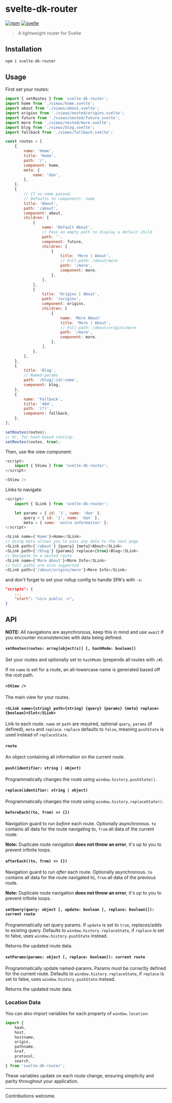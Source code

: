 # svelte-dk-router

[![npm](https://img.shields.io/npm/v/svelte-dk-router.svg)](https://www.npmjs.com/package/svelte-dk-router)
[![svelte](https://img.shields.io/badge/svelte-3.x-red)](https://svelte.dev/)

> A lightweight router for Svelte

## Installation

```bash
npm i svelte-dk-router
```

## Usage

First set your routes:

```js
import { setRoutes } from 'svelte-dk-router';
import home from './views/home.svelte';
import about from './views/about.svelte';
import origins from './views/nested/origins.svelte';
import future from './views/nested/future.svelte';
import more from './views/nested/more.svelte';
import blog from './views/blog.svelte';
import fallback from './views/fallback.svelte';

const routes = [
    {
        name: 'Home',
        title: 'Home',
        path: '/',
        component: home,
        meta: {
            name: 'dan',
        },
    },
    {
        // If no name passed,
        // Defaults to components' name
        title: 'About',
        path: '/about',
        component: about,
        children: [
            {
                name: 'Default About',
                // Pass an empty path to display a default child
                path: '',
                component: future,
                children: [
                    {
                        title: 'More | About',
                        // Full-path: /about/more
                        path: '/more',
                        component: more,
                    },
                ],
            },
            {
                title: 'Origins | About',
                path: '/origins',
                component: origins,
                children: [
                    {
                        name: 'More About'
                        title: 'More | About',
                        // Full-path: /about/origins/more
                        path: '/more',
                        component: more,
                    },
                ],
            },
        ],
    },
    {
        title: 'Blog',
        // Named-params
        path: '/blog/:id/:name',
        component: blog,
    },
    {
        name: 'Fallback',
        title: '404',
        path: '(*)',
        component: fallback,
    },
];

setRoutes(routes);
// Or, for hash-based routing:
setRoutes(routes, true);
```

Then, use the view component:

```js
<script>
    import { SView } from 'svelte-dk-router';
</script>

<SView />
```

Links to navigate:

```js
<script>
    import { SLink } from 'svelte-dk-router';

    let params = { id: '1', name: 'dan' },
        query = { id: '1', name: 'dan' },
        meta = { some: 'extra information' };
</script>

<SLink name={'Home'}>Home</SLink>
// Using meta allows you to pass any data to the next page
<SLink path={'/about'} {query} {meta}>About</SLink>
<SLink path={'/blog'} {params} replace={true}>Blog</SLink>
// Navigate to a nested route
<SLink name={'More About'}>More Info</SLink>
// Full paths are also supported
<SLink path={'/about/origins/more'}>More Info</SLink>
```

and don't forget to set your rollup config to handle SPA's with `-s`:

```json
"scripts": {
    ...
    "start": "sirv public -s",
}
```

## API

**NOTE:** All navigations are asynchronous, keep this in mind and use `await` if you encounter inconsistencies with data being defined.

#### `setRoutes(routes: array[object(s)] [, hashMode: boolean])`

Set your routes and optionally set to `hashMode` (prepends all routes with `/#`).

If no `name` is set for a route, an all-lowercase name is generated based off the root path.

#### `<SView />`

The main view for your routes.

#### `<SLink name={string} path={string} {query} {params} {meta} replace={boolean}>Slot</SLink>`

Link to each route. `name` _or_ `path` are required, optional `query`, `params` (if defined), `meta` and `replace`. `replace` defaults to `false`, meaning `pushState` is used instead of `replaceState`.

#### `route`

An object containing all information on the current route.

#### `push(identifier: string | object)`

Programmatically changes the route using `window.history.pushState()`.

#### `replace(identifier: string | object)`

Programmatically changes the route using `window.history.replaceState()`.

#### `beforeEach((to, from) => {})`

Navigation guard to run _before_ each route. Optionally asynchronous.
`to` contains all data for the route navigating to, `from` all data of the current route.

**Note:** Duplicate route navigation **does not throw an error**, it's up to you to prevent infinite loops.

#### `afterEach((to, from) => {})`

Navigation guard to run _after_ each route. Optionally asynchronous.
`to` contains all data for the route navigated to, `from` all data of the previous route.

**Note:** Duplicate route navigation **does not throw an error**, it's up to you to prevent infinite loops.

#### `setQuery(query: object [, update: boolean [, replace: boolean]]): current route`

Programmatically set query params. If `update` is set to `true`, replaces/adds to existing query.
Defaults to `window.history.replaceState`, if `replace` is set to false, uses `window.history.pushState` instead.

Returns the updated route data.

#### `setParams(params: object [, replace: boolean]): current route`

Programmatically update named-params. Params must be correctly defined for the current route.
Defaults to `window.history.replaceState`, if `replace` is set to false, uses `window.history.pushState` instead.

Returns the updated route data.

### Location Data

You can also import variables for each property of `window.location`:

```js
import {
    hash,
    host,
    hostname,
    origin,
    pathname,
    href,
    protocol,
    search,
} from 'svelte-dk-router';
```

These variables update on each route change, ensuring simplicity and parity throughout your application.

---

Contributions welcome.
